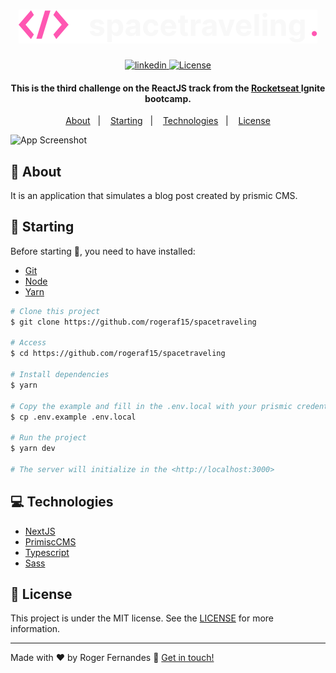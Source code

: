 <h1 align="center">
    <img alt="spacetraveling" src="./public/logo.svg" />
    <br>
</h1>

<p align="center">
  <a href="https://www.linkedin.com/in/roger-fernandes-1488841b9/">
    <img alt="linkedin" src="https://img.shields.io/badge/-Roger%20Fernandes-8257E6?style=flat&logo=Linkedin&logoColor=white">
  </a>

  <a href="./LICENSE">
    <img  alt="License" src="https://img.shields.io/badge/license-MIT-8257E6">
  </a>
</p>

<h4 align="center">
  This is the third challenge on the ReactJS track from the <a href="https://github.com/Rocketseat/">Rocketseat </a> Ignite bootcamp.
</h4>


<p align="center">
  <a href="#ledger-about">About</a>&nbsp;&nbsp;&nbsp;|&nbsp;&nbsp;&nbsp;
  <a href="#running-starting">Starting</a>&nbsp;&nbsp;&nbsp;|&nbsp;&nbsp;&nbsp;
  <a href="#computer-technologies">Technologies</a>&nbsp;&nbsp;&nbsp;|&nbsp;&nbsp;&nbsp;
  <a href="#memo-license">License</a>
</p>

![App Screenshot](./spacetraveling.gif)

## :ledger: About
It is an application that simulates a blog post created by prismic CMS.


## :running: Starting

Before starting :checkered_flag:, you need to have installed:
- [Git](https://git-scm.com)
- [Node](https://nodejs.org/en/)
- [Yarn](https://classic.yarnpkg.com/en/)

```bash
# Clone this project
$ git clone https://github.com/rogeraf15/spacetraveling

# Access
$ cd https://github.com/rogeraf15/spacetraveling

# Install dependencies
$ yarn

# Copy the example and fill in the .env.local with your prismic credentials
$ cp .env.example .env.local

# Run the project
$ yarn dev

# The server will initialize in the <http://localhost:3000>
```

## :computer: Technologies

- [NextJS](https://nextjs.org/)
- [PrimiscCMS](https://prismic.io/)
- [Typescript](https://www.typescriptlang.org/)
- [Sass](https://sass-lang.com/)


## :memo: License

This project is under the MIT license. See the [LICENSE](./LICENSE) for more information.

---

Made with ♥ by Roger Fernandes :wave: [Get in touch!](https://www.linkedin.com/in/roger-fernandes-1488841b9/)

